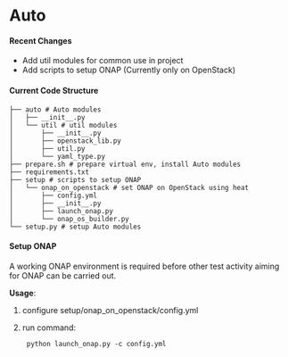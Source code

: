 Auto
====

#### Recent Changes ####
- Add util modules for common use in project
- Add scripts to setup ONAP (Currently only on OpenStack)


#### Current Code Structure ####

    ├── auto # Auto modules
    │   ├── __init__.py
    │   └── util # util modules
    │       ├── __init__.py
    │       ├── openstack_lib.py
    │       ├── util.py
    │       └── yaml_type.py
    ├── prepare.sh # prepare virtual env, install Auto modules
    ├── requirements.txt
    ├── setup # scripts to setup ONAP
    │   └── onap_on_openstack # set ONAP on OpenStack using heat
    │       ├── config.yml
    │       ├── __init__.py
    │       ├── launch_onap.py
    │       └── onap_os_builder.py
    └── setup.py # setup Auto modules

#### Setup ONAP ####
A working ONAP environment is required before other test activity aiming for ONAP can be carried out.

**Usage**:

1. configure setup/onap_on_openstack/config.yml
2. run command:

        python launch_onap.py -c config.yml
